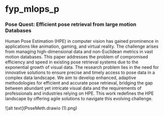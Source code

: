 # fyp_mlops_p

### Pose Quest: Efficient pose retrieval from large motion Databases
Human Pose Estimation (HPE) in computer vision has gained prominence in applications like animation, gaming, and virtual reality. The challenge arises from managing high-dimensional data and non-Euclidean metrics in vast motion databases. This paper addresses the problem of compromised efficiency and speed in existing pose retrieval systems due to the exponential growth of visual data. The research problem lies in the need for innovative solutions to ensure precise and timely access to pose data in a complex data landscape. We aim to develop enhanced, adaptive methodologies for efficient and accurate pose retrieval, bridging the gap between abundant yet intricate visual data and the requirements of professionals and industries relying on HPE. This work redefines the HPE landscape by offering agile solutions to navigate this evolving challenge.

![alt text](PoseMeth.drawio (1).png)

